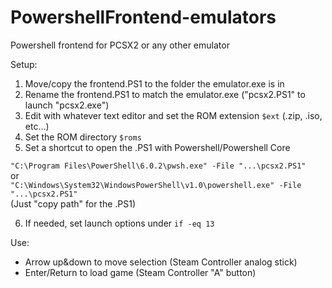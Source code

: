 # PowershellFrontend-emulators
Powershell frontend for PCSX2 or any other emulator

Setup:
1. Move/copy the frontend.PS1 to the folder the emulator.exe is in
2. Rename the frontend.PS1 to match the emulator.exe ("pcsx2.PS1" to launch "pcsx2.exe")
3. Edit with whatever text editor and set the ROM extension `$ext` (.zip, .iso, etc...)
4. Set the ROM directory `$roms`
5. Set a shortcut to open the .PS1 with Powershell/Powershell Core

`"C:\Program Files\PowerShell\6.0.2\pwsh.exe" -File "...\pcsx2.PS1"`  
or  
`"C:\Windows\System32\WindowsPowerShell\v1.0\powershell.exe" -File "...\pcsx2.PS1"`  
(Just "copy path" for the .PS1)

6. If needed, set launch options under `if -eq 13`

Use:
- Arrow up&down to move selection (Steam Controller analog stick)
- Enter/Return to load game (Steam Controller "A" button)
